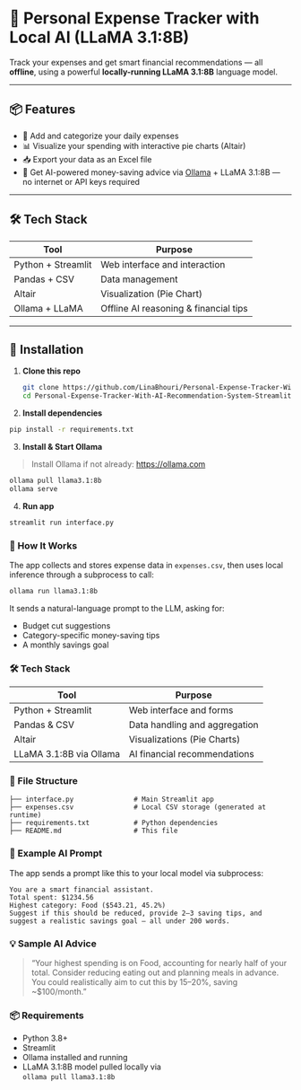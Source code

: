 # 💸 Personal Expense Tracker with Local AI (LLaMA 3.1:8B)

Track your expenses and get smart financial recommendations — all **offline**, using a powerful **locally-running LLaMA 3.1:8B** language model.

---

## 📦 Features

- 📝 Add and categorize your daily expenses  
- 📊 Visualize your spending with interactive pie charts (Altair)  
- 📥 Export your data as an Excel file  
- 🤖 Get AI-powered money-saving advice via [Ollama](https://ollama.com) + LLaMA 3.1:8B — no internet or API keys required


---

## 🛠️ Tech Stack

| Tool            | Purpose                                |
|-----------------|----------------------------------------|
| Python + Streamlit | Web interface and interaction        |
| Pandas + CSV    | Data management                        |
| Altair          | Visualization (Pie Chart)              |
| Ollama + LLaMA  | Offline AI reasoning & financial tips  |

---

## 🔧 Installation

1. **Clone this repo**
   ```bash
   git clone https://github.com/LinaBhouri/Personal-Expense-Tracker-With-AI-Recommendation-System-Streamlit.git
   cd Personal-Expense-Tracker-With-AI-Recommendation-System-Streamlit
2. **Install dependencies**
```bash
pip install -r requirements.txt
```

3. **Install & Start Ollama**

> Install Ollama if not already: https://ollama.com

```bash
ollama pull llama3.1:8b
ollama serve
```

4. **Run app**
```bash
streamlit run interface.py
```


### 🧠 How It Works

The app collects and stores expense data in `expenses.csv`, then uses local inference through a subprocess to call:

```bash
ollama run llama3.1:8b
```

It sends a natural-language prompt to the LLM, asking for:

- Budget cut suggestions  
- Category-specific money-saving tips  
- A monthly savings goal

### 🛠️ Tech Stack

| Tool                     | Purpose                        |
|--------------------------|--------------------------------|
| Python + Streamlit       | Web interface and forms        |
| Pandas & CSV            | Data handling and aggregation  |
| Altair                  | Visualizations (Pie Charts)    |
| LLaMA 3.1:8B via Ollama | AI financial recommendations   |

### 📁 File Structure

```plaintext
├── interface.py               # Main Streamlit app
├── expenses.csv               # Local CSV storage (generated at runtime)
├── requirements.txt           # Python dependencies
├── README.md                  # This file
```
### 🤖 Example AI Prompt

The app sends a prompt like this to your local model via subprocess:

```plaintext
You are a smart financial assistant.
Total spent: $1234.56
Highest category: Food ($543.21, 45.2%)
Suggest if this should be reduced, provide 2–3 saving tips, and suggest a realistic savings goal — all under 200 words.
```

### 💡 Sample AI Advice

> “Your highest spending is on Food, accounting for nearly half of your total. Consider reducing eating out and planning meals in advance. You could realistically aim to cut this by 15–20%, saving ~$100/month.”

### 📦 Requirements

- Python 3.8+  
- Streamlit  
- Ollama installed and running  
- LLaMA 3.1:8B model pulled locally via  
  `ollama pull llama3.1:8b`





